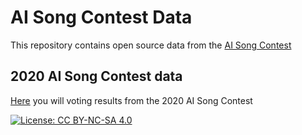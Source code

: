 # AI Song Contest Data
This repository contains open source data from the [AI Song Contest](https://www.aisongcontest.com/)

## 2020 AI Song Contest data 
[Here](https://github.com/AI-Song-Contest/ai-song-contest-data/tree/main/2020) you will voting results from the 2020 AI Song Contest

[![License: CC BY-NC-SA 4.0](https://img.shields.io/badge/License-CC%20BY--NC--SA%204.0-lightgrey.svg)](https://creativecommons.org/licenses/by-nc-sa/4.0/)

